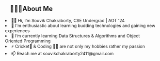 <h2 dir="auto"><a id="user-content-about-me" class="anchor" aria-hidden="true" href="#about-me"><svg class="octicon octicon-link" viewBox="0 0 16 16" version="1.1" width="16" height="16" aria-hidden="true"></svg></a>🙋🏻‍♂️About Me</h2>
<li> 👋🏻 Hi, I’m Souvik Chakraborty, CSE Undergrad | AOT '24 </li>
<li> 👀 I'm enthusiastic about learning budding technologies and gaining new experiences </li>
<li> 🌱 I’m currently learning Data Structures & Algorithms and Object Oriented Programming </li>
<li> ⚡ Cricket🏏 & Coding 👨‍💻 are not only my hobbies rather my passion </li>
<li> 📫 Reach me at souvikchakraborty2411@gmail.com </li>

<!---
Souvik097/Souvik097 is a ✨ special ✨ repository because its `README.md` (this file) appears on your GitHub profile.
You can click the Preview link to take a look at your changes.
--->
